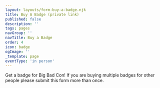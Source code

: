 ```yaml
---
layout: layouts/form-buy-a-badge.njk
title: Buy A Badge (private link)
published: false
description: ''
tags: pages
navGroup: ''
navTitle: Buy a Badge
order: 4
icon: badge
ogImage: ''
_template: page
eventType: 'in person'
---
```


Get a badge for Big Bad Con! If you are buying multiple badges for other people please submit this form more than once.
